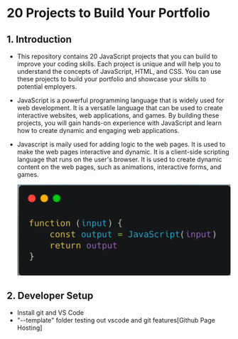 #  20 Projects to Build Your Portfolio

## 1. Introduction

- This repository contains 20 JavaScript projects that you can build to improve your coding skills. Each project is unique and will help you to understand the concepts of JavaScript, HTML, and CSS. You can use these projects to build your portfolio and showcase your skills to potential employers.

- JavaScript is a powerful programming language that is widely used for web development. It is a versatile language that can be used to create interactive websites, web applications, and games. By building these projects, you will gain hands-on experience with JavaScript and learn how to create dynamic and engaging web applications.

- Javascript is maily used for adding logic to the web pages. It is used to make the web pages interactive and dynamic. It is a client-side scripting language that runs on the user's browser. It is used to create dynamic content on the web pages, such as animations, interactive forms, and games.

    ![alt text](image.png)

## 2. Developer Setup

- Install git and VS Code
- "--template" folder testing out vscode and git features[Github Page Hosting]



